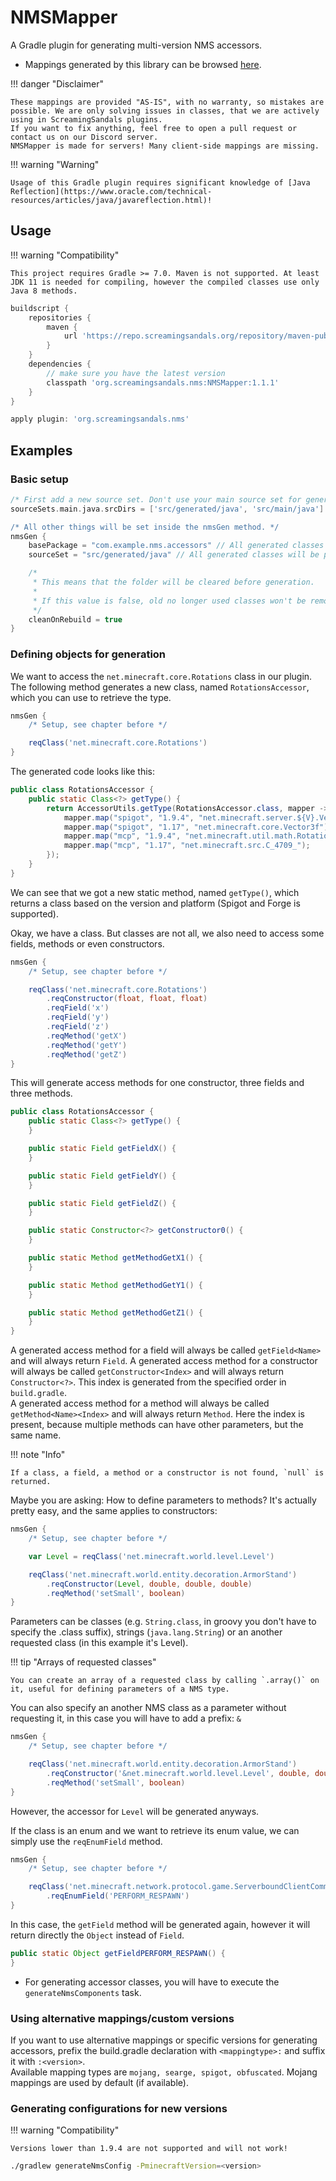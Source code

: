 # NMSMapper
A Gradle plugin for generating multi-version NMS accessors.

* Mappings generated by this library can be browsed [here](https://nms.screamingsandals.org/).

!!! danger "Disclaimer"

	These mappings are provided "AS-IS", with no warranty, so mistakes are possible. We are only solving issues in classes, that we are actively using in ScreamingSandals plugins.  
    If you want to fix anything, feel free to open a pull request or contact us on our Discord server.  
	NMSMapper is made for servers! Many client-side mappings are missing.

!!! warning "Warning"

    Usage of this Gradle plugin requires significant knowledge of [Java Reflection](https://www.oracle.com/technical-resources/articles/java/javareflection.html)!

## Usage

!!! warning "Compatibility"

	This project requires Gradle >= 7.0. Maven is not supported. At least JDK 11 is needed for compiling, however the compiled classes use only Java 8 methods.

```groovy
buildscript {
    repositories {
        maven {
            url 'https://repo.screamingsandals.org/repository/maven-public'
        }
    }
    dependencies {
        // make sure you have the latest version
        classpath 'org.screamingsandals.nms:NMSMapper:1.1.1'
    }
}

apply plugin: 'org.screamingsandals.nms'
```

## Examples
### Basic setup
```groovy
/* First add a new source set. Don't use your main source set for generated stuff. */
sourceSets.main.java.srcDirs = ['src/generated/java', 'src/main/java']

/* All other things will be set inside the nmsGen method. */
nmsGen {
    basePackage = "com.example.nms.accessors" // All generated classes will be in this package.
    sourceSet = "src/generated/java" // All generated classes will be part of this source set.

    /*
     * This means that the folder will be cleared before generation. 
     *
     * If this value is false, old no longer used classes won't be removed.
     */
    cleanOnRebuild = true
}
```

### Defining objects for generation
We want to access the `net.minecraft.core.Rotations` class in our plugin. The following method generates a new class, named `RotationsAccessor`, which you can use to retrieve the type.
```groovy
nmsGen {
    /* Setup, see chapter before */

    reqClass('net.minecraft.core.Rotations')
}
```
The generated code looks like this:
```java
public class RotationsAccessor {
    public static Class<?> getType() {
        return AccessorUtils.getType(RotationsAccessor.class, mapper -> {
            mapper.map("spigot", "1.9.4", "net.minecraft.server.${V}.Vector3f");
            mapper.map("spigot", "1.17", "net.minecraft.core.Vector3f");
            mapper.map("mcp", "1.9.4", "net.minecraft.util.math.Rotations");
            mapper.map("mcp", "1.17", "net.minecraft.src.C_4709_");
        });
    }  
}
```
We can see that we got a new static method, named `getType()`, which returns a class based on the version and platform (Spigot and Forge is supported).

Okay, we have a class. But classes are not all, we also need to access some fields, methods or even constructors.
```groovy
nmsGen {
    /* Setup, see chapter before */

    reqClass('net.minecraft.core.Rotations')
        .reqConstructor(float, float, float)
        .reqField('x')
        .reqField('y')
        .reqField('z')
        .reqMethod('getX')
        .reqMethod('getY')
        .reqMethod('getZ')
}
```

This will generate access methods for one constructor, three fields and three methods.
```java
public class RotationsAccessor {
    public static Class<?> getType() {
    }

    public static Field getFieldX() {
    }

    public static Field getFieldY() {
    }

    public static Field getFieldZ() {
    }

    public static Constructor<?> getConstructor0() {
    }

    public static Method getMethodGetX1() {
    }

    public static Method getMethodGetY1() {
    }

    public static Method getMethodGetZ1() {
    }
}
```
A generated access method for a field will always be called `getField<Name>` and will always return `Field`.
A generated access method for a constructor will always be called `getConstructor<Index>` and will always return `Constructor<?>`. This index is generated from the specified order in `build.gradle`.  
A generated access method for a method will always be called `getMethod<Name><Index>` and will always return `Method`. Here the index is present, because multiple methods can have other parameters, but the same name.

!!! note "Info"

    If a class, a field, a method or a constructor is not found, `null` is returned.

Maybe you are asking: How to define parameters to methods? It's actually pretty easy, and the same applies to constructors:
```groovy
nmsGen {
    /* Setup, see chapter before */

    var Level = reqClass('net.minecraft.world.level.Level')

    reqClass('net.minecraft.world.entity.decoration.ArmorStand')
        .reqConstructor(Level, double, double, double)
        .reqMethod('setSmall', boolean)
}
```
Parameters can be classes (e.g. `String.class`, in groovy you don't have to specify the .class suffix), strings (`java.lang.String`) or an another requested class (in this example it's Level).

!!! tip "Arrays of requested classes"

    You can create an array of a requested class by calling `.array()` on it, useful for defining parameters of a NMS type.

You can also specify an another NMS class as a parameter without requesting it, in this case you will have to add a prefix: `&`
```groovy
nmsGen {
    /* Setup, see chapter before */

    reqClass('net.minecraft.world.entity.decoration.ArmorStand')
        .reqConstructor('&net.minecraft.world.level.Level', double, double, double)
        .reqMethod('setSmall', boolean)
}
```
However, the accessor for `Level` will be generated anyways.  

If the class is an enum and we want to retrieve its enum value, we can simply use the `reqEnumField` method.
```groovy
nmsGen {
    /* Setup, see chapter before */

    reqClass('net.minecraft.network.protocol.game.ServerboundClientCommandPacket$Action')
        .reqEnumField('PERFORM_RESPAWN')
}
```
In this case, the `getField` method will be generated again, however it will return directly the `Object` instead of `Field`.
```java
public static Object getFieldPERFORM_RESPAWN() {
}
```

* For generating accessor classes, you will have to execute the `generateNmsComponents` task.

### Using alternative mappings/custom versions
If you want to use alternative mappings or specific versions for generating accessors, prefix the build.gradle declaration with `<mappingtype>:` and suffix it with `:<version>`.  
Available mapping types are `mojang, searge, spigot, obfuscated`. Mojang mappings are used by default (if available).

### Generating configurations for new versions
!!! warning "Compatibility"

    Versions lower than 1.9.4 are not supported and will not work!

```bash
./gradlew generateNmsConfig -PminecraftVersion=<version>
```